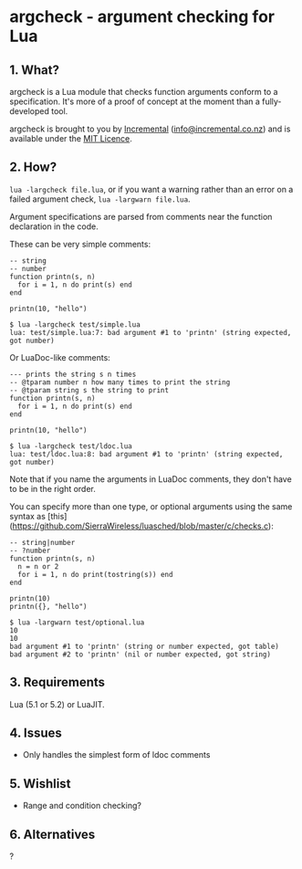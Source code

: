# argcheck - argument checking for Lua

## 1. What?

argcheck is a Lua module that checks function arguments conform to a
specification.
It's more of a proof of concept at the moment than a fully-developed tool.

argcheck is brought to you by [Incremental](http://www.incremental.co.nz/) (<info@incremental.co.nz>)
and is available under the
[MIT Licence](http://www.opensource.org/licenses/mit-license.php).


## 2. How?

`lua -largcheck file.lua`, or if you want a warning rather than an error
on a failed argument check, `lua -largwarn file.lua`.

Argument specifications are parsed from comments near the function declaration
in the code.

These can be very simple comments:

    -- string
    -- number
    function printn(s, n)
      for i = 1, n do print(s) end
    end

    printn(10, "hello")

    $ lua -largcheck test/simple.lua 
    lua: test/simple.lua:7: bad argument #1 to 'printn' (string expected, got number)

Or LuaDoc-like comments:

    --- prints the string s n times
    -- @tparam number n how many times to print the string
    -- @tparam string s the string to print
    function printn(s, n)
      for i = 1, n do print(s) end
    end

    printn(10, "hello")

    $ lua -largcheck test/ldoc.lua 
    lua: test/ldoc.lua:8: bad argument #1 to 'printn' (string expected, got number)

Note that if you name the arguments in LuaDoc comments, they don't have to be
in the right order.

You can specify more than one type, or optional arguments using the same
syntax as [this]
(https://github.com/SierraWireless/luasched/blob/master/c/checks.c):

    -- string|number
    -- ?number
    function printn(s, n)
      n = n or 2
      for i = 1, n do print(tostring(s)) end
    end

    printn(10)
    printn({}, "hello")

    $ lua -largwarn test/optional.lua 
    10
    10
    bad argument #1 to 'printn' (string or number expected, got table)
    bad argument #2 to 'printn' (nil or number expected, got string)


## 3. Requirements

Lua (5.1 or 5.2) or LuaJIT.


## 4. Issues

+ Only handles the simplest form of ldoc comments


## 5. Wishlist

+ Range and condition checking?


## 6. Alternatives

?

